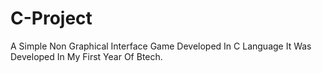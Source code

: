 # C-Project
A Simple Non Graphical Interface Game Developed In C Language
It Was Developed In My First Year Of Btech.

